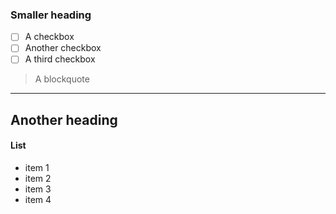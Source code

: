 
### Smaller heading

- [ ] A checkbox
- [ ] Another checkbox
- [ ] A third checkbox

> A blockquote

---


## Another heading


#### List
- item 1
- item 2
- item 3
- item 4
